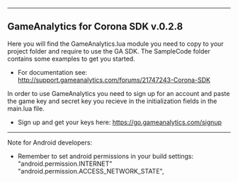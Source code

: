 ---------------------------------------------------------------------------------
GameAnalytics for Corona SDK v.0.2.8
---------------------------------------------------------------------------------

Here you will find the GameAnalytics.lua module you need to copy to your project folder and require to use the GA SDK.
The SampleCode folder contains some examples to get you started.

- For documentation see:  http://support.gameanalytics.com/forums/21747243-Corona-SDK

In order to use GameAnalytics you need to sign up for an account and paste the game 
key and secret key you recieve in the initialization fields in the main.lua file.

- Sign up and get your keys here: https://go.gameanalytics.com/signup

---------------------------------------------------------------------------------

Note for Android developers:

- Remember to set android permissions in your build settings:
"android.permission.INTERNET"
"android.permission.ACCESS_NETWORK_STATE",
